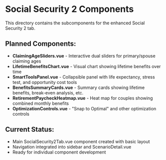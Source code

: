 # Social Security 2 Components

This directory contains the subcomponents for the enhanced Social Security 2 tab.

## Planned Components:

- **ClaimingAgeSliders.vue** - Interactive dual sliders for primary/spouse claiming ages
- **LifetimeBenefitsChart.vue** - Visual chart showing lifetime benefits over time
- **SmartToolsPanel.vue** - Collapsible panel with life expectancy, stress test, and opportunity cost tools
- **BenefitsSummaryCards.vue** - Summary cards showing lifetime benefits, break-even analysis, etc.
- **RetirementPaycheckHeatmap.vue** - Heat map for couples showing combined monthly benefits
- **OptimizationControls.vue** - "Snap to Optimal" and other optimization controls

## Current Status:
- Main SocialSecurity2Tab.vue component created with basic layout
- Navigation integrated into sidebar and ScenarioDetail.vue
- Ready for individual component development